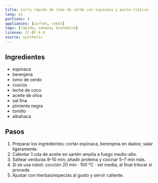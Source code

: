 ```yaml
---
title: Curry rápido de lomo de cerdo con espinaca y pesto clásico
lang: es
portions: 4
appliances: [sartén, robot]
tags: [rápido, semana, económico]
license: CC-BY-4.0
source: synthetic
---
```

## Ingredientes
- espinaca
- berenjena
- lomo de cerdo
- cuscús
- leche de coco
- aceite de oliva
- sal fina
- pimienta negra
- tomillo
- albahaca

## Pasos
1. Preparar los ingredientes: cortar espinaca, berenjena en dados; salar ligeramente.
2. Calentar 1 cda de aceite en sartén amplia a fuego medio-alto.
3. Saltear verduras 8–10 min; añadir proteína y cocinar 5–7 min más.
4. Si se usa robot: cocción 20 min · 100 °C · vel media; al final triturar si procede.
5. Ajustar con hierbas/especias al gusto y servir caliente.
